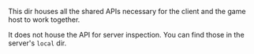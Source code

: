 This dir houses all the shared APIs necessary for the client and the game host to work together.

It does not house the API for server inspection. You can find those in the server's `local` dir.